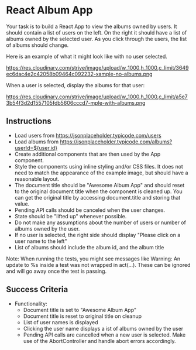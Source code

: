 # React Album App

Your task is to build a React App to view the albums owned by users. It should contain a list of users on the left. On the right it should have a list of albums owned by the selected user. As you click through the users, the list of albums should change.

Here is an example of what it might look like with no user selected.

https://res.cloudinary.com/strive/image/upload/w_1000,h_1000,c_limit/3649ec6dac4e2c42058b09464c092232-xample-no-albums.png

When a user is selected, display the albums for that user:

https://res.cloudinary.com/strive/image/upload/w_1000,h_1000,c_limit/a5e73b54f3d2d1557105fdb5606cccd7-mple-with-albums.png

## Instructions
- Load users from https://jsonplaceholder.typicode.com/users
- Load albums from https://jsonplaceholder.typicode.com/albums?userId=${user.id}
- Create additional components that are then used by the App component.
- Style the components using inline styling and/or CSS files. It does not need to match the appearance of the example image, but should have a reasonable layout.
- The document title should be "Awesome Album App" and should reset to the original document title when the component is cleaned up. You can get the original title by accessing document.title and storing that value.
- Pending API calls should be canceled when the user changes.
- State should be "lifted up" whenever possible.
- Do not make any assumptions about the number of users or number of albums owned by the user.
- If no user is selected, the right side should display "Please click on a user name to the left"
- List of albums should include the album id, and the album title

Note: When running the tests, you might see messages like Warning: An update to %s inside a test was not wrapped in act(...). These can be ignored and will go away once the test is passing.


## Success Criteria
- Functionality:
  - Document title is set to "Awesome Album App"
  - Document title is reset to original title on cleanup
  - List of user names is displayed
  - Clicking the user name displays a ist of albums owned by the user
  - Pending API calls are cancelled when a new user is selected. Make use of the AbortController and handle abort errors accordingly.